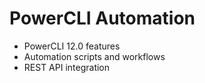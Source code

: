 # PowerCLI Automation
- PowerCLI 12.0 features
- Automation scripts and workflows
- REST API integration
